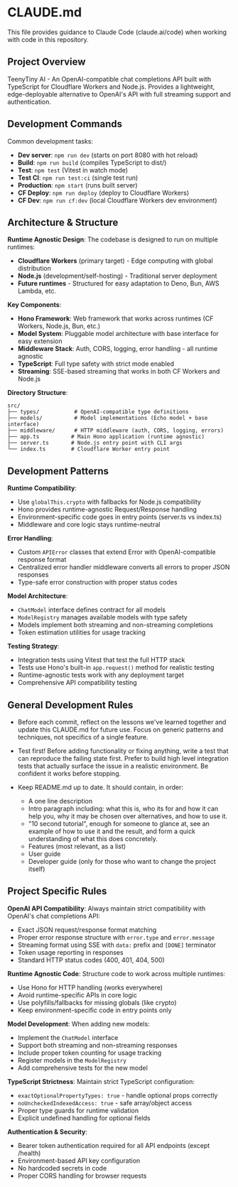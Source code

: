 # CLAUDE.md

This file provides guidance to Claude Code (claude.ai/code) when working with code in this repository.

## Project Overview

TeenyTiny AI - An OpenAI-compatible chat completions API built with TypeScript for Cloudflare Workers and Node.js. Provides a lightweight, edge-deployable alternative to OpenAI's API with full streaming support and authentication.

## Development Commands

Common development tasks:
- **Dev server**: `npm run dev` (starts on port 8080 with hot reload)
- **Build**: `npm run build` (compiles TypeScript to dist/)
- **Test**: `npm test` (Vitest in watch mode)
- **Test CI**: `npm run test:ci` (single test run)
- **Production**: `npm start` (runs built server)
- **CF Deploy**: `npm run deploy` (deploy to Cloudflare Workers)
- **CF Dev**: `npm run cf:dev` (local Cloudflare Workers dev environment)

## Architecture & Structure

**Runtime Agnostic Design**: The codebase is designed to run on multiple runtimes:
- **Cloudflare Workers** (primary target) - Edge computing with global distribution
- **Node.js** (development/self-hosting) - Traditional server deployment
- **Future runtimes** - Structured for easy adaptation to Deno, Bun, AWS Lambda, etc.

**Key Components**:
- **Hono Framework**: Web framework that works across runtimes (CF Workers, Node.js, Bun, etc.)
- **Model System**: Pluggable model architecture with base interface for easy extension
- **Middleware Stack**: Auth, CORS, logging, error handling - all runtime agnostic
- **TypeScript**: Full type safety with strict mode enabled
- **Streaming**: SSE-based streaming that works in both CF Workers and Node.js

**Directory Structure**:
```
src/
├── types/           # OpenAI-compatible type definitions
├── models/          # Model implementations (Echo model + base interface)
├── middleware/      # HTTP middleware (auth, CORS, logging, errors)
├── app.ts          # Main Hono application (runtime agnostic)
├── server.ts       # Node.js entry point with CLI args
└── index.ts        # Cloudflare Worker entry point
```

## Development Patterns

**Runtime Compatibility**:
- Use `globalThis.crypto` with fallbacks for Node.js compatibility
- Hono provides runtime-agnostic Request/Response handling
- Environment-specific code goes in entry points (server.ts vs index.ts)
- Middleware and core logic stays runtime-neutral

**Error Handling**:
- Custom `APIError` classes that extend Error with OpenAI-compatible response format
- Centralized error handler middleware converts all errors to proper JSON responses
- Type-safe error construction with proper status codes

**Model Architecture**:
- `ChatModel` interface defines contract for all models
- `ModelRegistry` manages available models with type safety
- Models implement both streaming and non-streaming completions
- Token estimation utilities for usage tracking

**Testing Strategy**:
- Integration tests using Vitest that test the full HTTP stack
- Tests use Hono's built-in `app.request()` method for realistic testing
- Runtime-agnostic tests work with any deployment target
- Comprehensive API compatibility testing

## General Development Rules

* Before each commit, reflect on the lessons we've learned together and update this CLAUDE.md for future use. Focus on generic patterns and techniques, not specifics of a single feature.

* Test first! Before adding functionality or fixing anything, write a test that can reproduce the failing state first. Prefer to build high level integration tests that actually surface the issue in a realistic environment. Be confident it works before stopping.

* Keep README.md up to date. It should contain, in order:
  - A one line description
  - Intro paragraph including: what this is, who its for and how it can help you, why it may be chosen over alternatives, and how to use it.
  - "10 second tutorial", enough for someone to glance at, see an example of how to use it and the result, and form a quick understanding of what this does concretely.
  - Features (most relevant, as a list)
  - User guide
  - Developer guide (only for those who want to change the project itself)

## Project Specific Rules

**OpenAI API Compatibility**: Always maintain strict compatibility with OpenAI's chat completions API:
- Exact JSON request/response format matching
- Proper error response structure with `error.type` and `error.message`
- Streaming format using SSE with `data:` prefix and `[DONE]` terminator
- Token usage reporting in responses
- Standard HTTP status codes (400, 401, 404, 500)

**Runtime Agnostic Code**: Structure code to work across multiple runtimes:
- Use Hono for HTTP handling (works everywhere)
- Avoid runtime-specific APIs in core logic
- Use polyfills/fallbacks for missing globals (like crypto)
- Keep environment-specific code in entry points only

**Model Development**: When adding new models:
- Implement the `ChatModel` interface
- Support both streaming and non-streaming responses
- Include proper token counting for usage tracking
- Register models in the `ModelRegistry`
- Add comprehensive tests for the new model

**TypeScript Strictness**: Maintain strict TypeScript configuration:
- `exactOptionalPropertyTypes: true` - handle optional props correctly
- `noUncheckedIndexedAccess: true` - safe array/object access
- Proper type guards for runtime validation
- Explicit undefined handling for optional fields

**Authentication & Security**: 
- Bearer token authentication required for all API endpoints (except /health)
- Environment-based API key configuration
- No hardcoded secrets in code
- Proper CORS handling for browser requests
